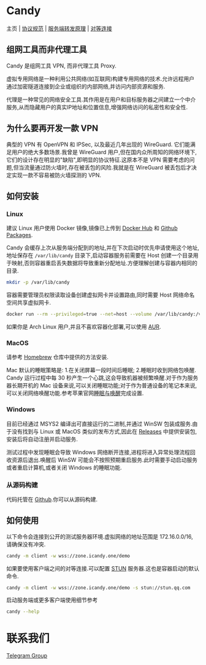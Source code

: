 # Candy

主页 | [协议规范](specification.md) | [服务端转发原理](forward.md) | [对等连接](peer-to-peer.md)

## 组网工具而非代理工具

Candy 是组网工具 VPN, 而非代理工具 Proxy.

虚拟专用网络是一种利用公共网络(如互联网)构建专用网络的技术.允许远程用户通过加密隧道连接到企业或组织的内部网络,并访问内部资源和服务.

代理是一种常见的网络安全工具.其作用是在用户和目标服务器之间建立一个中介服务,从而隐藏用户的真实IP地址和位置信息,增强网络访问的私密性和安全性.

## 为什么要再开发一款 VPN

典型的 VPN 有 OpenVPN 和 IPSec, 以及最近几年出现的 WireGuard. 它们能满足用户的绝大多数场景.我曾是 WireGuard 用户,但在国内众所周知的网络环境下,它们的设计存在明显的"缺陷",即明显的协议特征.这原本不是 VPN 需要考虑的问题,但当流量通过防火墙时,存在被丢包的风险.我就是在 WireGuard 被丢包后才决定实现一款不容易被防火墙探测的 VPN.

## 如何安装

### Linux

建议 Linux 用户使用 Docker 镜像,镜像已上传到 [Docker Hub](https://hub.docker.com/r/lanthora/candy) 和 [Github Packages](https://github.com/lanthora/candy/pkgs/container/candy).

Candy 会缓存上次从服务端分配到的地址,并在下次启动时优先申请使用这个地址,地址保存在 `/var/lib/candy` 目录下,启动容器服务前需要在 Host 创建一个目录用于映射,否则容器重启丢失数据将导致重新分配地址.方便理解创建与容器内相同的目录.

```bash
mkdir -p /var/lib/candy
```

容器需要管理员权限读取设备创建虚拟网卡并设置路由,同时需要 Host 网络命名空间共享虚拟网卡.

```bash
docker run --rm --privileged=true --net=host --volume /var/lib/candy:/var/lib/candy docker.io/lanthora/candy:latest
```

如果你是 Arch Linux 用户,并且不喜欢容器化部署,可以使用 [AUR](https://aur.archlinux.org/packages/candy).

### MacOS

请参考 [Homebrew](https://github.com/lanthora/homebrew-repo) 仓库中提供的方法安装.

Mac 默认的睡眠策略是: 1.在关闭屏幕一段时间后睡眠; 2.睡眠时收到网络包唤醒. Candy 运行过程中每 30 秒产生一个心跳,这会导致机器被频繁唤醒.对于作为服务器长期开机的 Mac 设备来说,可以关闭睡眠功能;对于作为普通设备的笔记本来说,可以关闭网络唤醒功能.参考苹果官网[睡眠与唤醒](https://support.apple.com/zh-cn/guide/mac-help/mchle41a6ccd/mac)完成设置.

### Windows

目前已经通过 MSYS2 编译出可直接运行的二进制,并通过 WinSW 包装成服务.由于没有找到与 Linux 或 MacOS 类似的发布方式,因此在 [Releases](https://github.com/lanthora/candy/releases) 中提供安装包,安装后将自动注册并启动服务.

测试过程中发现睡眠会导致 Windows 网络断开连接,进程将进入异常处理流程回收资源后退出.唤醒后 WinSW 可能会不按照预期重启服务.此时需要手动启动服务或者重启计算机,或者关闭 Windows 的睡眠功能.

### 从源码构建

代码托管在 [Github](https://github.com/lanthora/candy).你可以从源码构建.

## 如何使用

以下命令会连接到公开的测试服务器环境.虚拟网络的地址范围是 172.16.0.0/16, 请确保没有冲突.

```bash
candy -m client -w wss://zone.icandy.one/demo
```

如果要使用客户端之间的对等连接.可以配置 [STUN](https://en.wikipedia.org/wiki/STUN) 服务器.这也是容器启动的默认命令.

```bash
candy -m client -w wss://zone.icandy.one/demo -s stun://stun.qq.com
```

启动服务端或更多客户端使用细节参考

```bash
candy --help
```

# 联系我们

[Telegram Group](https://t.me/CandyUserGroup)

